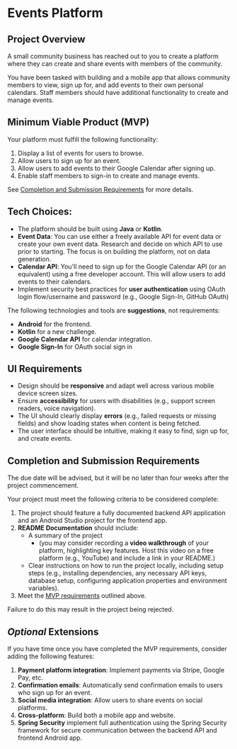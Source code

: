 # Events Platform

## Project Overview

A small community business has reached out to you to create a platform where they can create and share events with members of the community.

You have been tasked with building and a mobile app that allows community members to view, sign up for, and add events to their own personal calendars. Staff members should have additional functionality to create and manage events.

## Minimum Viable Product (MVP)

Your platform must fulfill the following functionality:

1. Display a list of events for users to browse.
2. Allow users to sign up for an event.
3. Allow users to add events to their Google Calendar after signing up.
4. Enable staff members to sign-in to create and manage events.

See [Completion and Submission Requirements](#completion-and-submission-requirements) for more details.

## Tech Choices:

- The platform should be built using **Java** or **Kotlin**.
- **Event Data**: You can use either a freely available API for event data or create your own event data. Research and decide on which API to use prior to starting. The focus is on building the platform, not on data generation.
- **Calendar API**: You'll need to sign up for the Google Calendar API (or an equivalent) using a free developer account. This will allow users to add events to their calendars.
- Implement security best practices for **user authentication** using OAuth login flow/username and password (e.g., Google Sign-In, GitHub OAuth)

The following technologies and tools are **suggestions**, not requirements:

- **Android** for the frontend.
- **Kotlin** for a new challenge.
- **Google Calendar API** for calendar integration.
- **Google Sign-In** for OAuth social sign in

## UI Requirements

- Design should be **responsive** and adapt well across various mobile device screen sizes.
- Ensure **accessibility** for users with disabilities (e.g., support screen readers, voice navigation).
- The UI should clearly display **errors** (e.g., failed requests or missing fields) and show loading states when content is being fetched.
- The user interface should be intuitive, making it easy to find, sign up for, and create events.

## Completion and Submission Requirements

The due date will be advised, but it will be no later than four weeks after the project commencement.

Your project must meet the following criteria to be considered complete:

1. The project should feature a fully documented backend API application and an Android Studio project for the frontend app.
2. **README Documentation** should include:
   - A summary of the project
     - (you may consider recording a **video walkthrough** of your platform, highlighting key features. Host this video on a free platform (e.g., YouTube) and include a link in your README.)
   - Clear instructions on how to run the project locally, including setup steps (e.g., installing dependencies, any necessary API keys, database setup, configuring application properties and environment variables).
3. Meet the [MVP requirements](#minimum-viable-product-mvp) outlined above.

Failure to do this may result in the project being rejected.

## _Optional_ Extensions

If you have time once you have completed the MVP requirements, consider adding the following features:

1. **Payment platform integration**: Implement payments via Stripe, Google Pay, etc.
2. **Confirmation emails**: Automatically send confirmation emails to users who sign up for an event.
3. **Social media integration**: Allow users to share events on social platforms.
4. **Cross-platform**: Build both a mobile app and website.
5. **Spring Security** implement full authentication using the Spring Security framework for secure communication between the backend API and frontend Android app.
